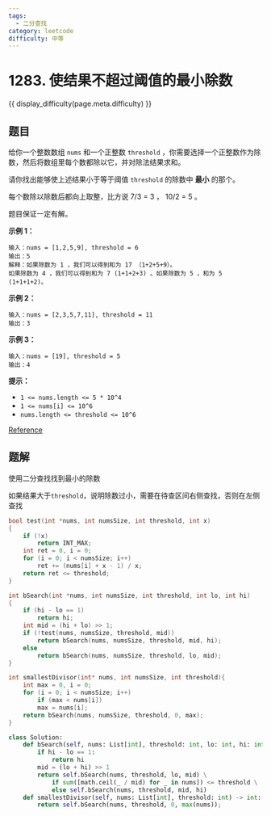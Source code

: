 ```yaml
---
tags:
  - 二分查找
category: leetcode
difficulty: 中等
---
```


# 1283. 使结果不超过阈值的最小除数

{{ display_difficulty(page.meta.difficulty) }}

## 题目

给你一个整数数组 `nums` 和一个正整数 `threshold` ，你需要选择一个正整数作为除数，然后将数组里每个数都除以它，并对除法结果求和。

请你找出能够使上述结果小于等于阈值 `threshold` 的除数中 **最小** 的那个。

每个数除以除数后都向上取整，比方说 7/3 = 3 ， 10/2 = 5 。

题目保证一定有解。

**示例 1：**

```
输入：nums = [1,2,5,9], threshold = 6
输出：5
解释：如果除数为 1 ，我们可以得到和为 17 （1+2+5+9）。
如果除数为 4 ，我们可以得到和为 7 (1+1+2+3) 。如果除数为 5 ，和为 5 (1+1+1+2)。
```

**示例 2：**

```
输入：nums = [2,3,5,7,11], threshold = 11
输出：3
```

**示例 3：**

```
输入：nums = [19], threshold = 5
输出：4
```

**提示：**

* `1 <= nums.length <= 5 * 10^4`
* `1 <= nums[i] <= 10^6`
* `nums.length <= threshold <= 10^6`

[Reference](https://leetcode-cn.com/problems/find-the-smallest-divisor-given-a-threshold)

## 题解

使用二分查找找到最小的除数

如果结果大于`threshold`，说明除数过小，需要在待查区间右侧查找，否则在左侧查找

```c
bool test(int *nums, int numsSize, int threshold, int x)
{
    if (!x)
        return INT_MAX;
    int ret = 0, i = 0;
    for (i = 0; i < numsSize; i++)
        ret += (nums[i] + x - 1) / x;
    return ret <= threshold;
}

int bSearch(int *nums, int numsSize, int threshold, int lo, int hi)
{
    if (hi - lo == 1)
        return hi;
    int mid = (hi + lo) >> 1;
    if (!test(nums, numsSize, threshold, mid))
        return bSearch(nums, numsSize, threshold, mid, hi);
    else
        return bSearch(nums, numsSize, threshold, lo, mid);
}

int smallestDivisor(int* nums, int numsSize, int threshold){
    int max = 0, i = 0;
    for (i = 0; i < numsSize; i++)
        if (max < nums[i])
        max = nums[i];
    return bSearch(nums, numsSize, threshold, 0, max);
}
```

```python
class Solution:
    def bSearch(self, nums: List[int], threshold: int, lo: int, hi: int) -> int:
        if hi - lo == 1:
            return hi
        mid = (lo + hi) >> 1
        return self.bSearch(nums, threshold, lo, mid) \
            if sum([math.ceil(_ / mid) for _ in nums]) <= threshold \
            else self.bSearch(nums, threshold, mid, hi)
    def smallestDivisor(self, nums: List[int], threshold: int) -> int:
        return self.bSearch(nums, threshold, 0, max(nums));
```
